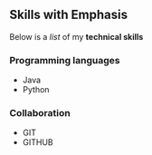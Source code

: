 ## Skills with Emphasis

Below is a *list* of my **technical skills**

### Programming languages
- Java
- Python

### Collaboration
- GIT
- GITHUB
